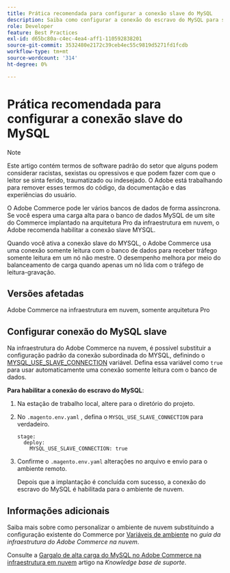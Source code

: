 ```yaml
---
title: Prática recomendada para configurar a conexão slave do MySQL
description: Saiba como configurar a conexão do escravo do MySQL para sites do Adobe Commerce implantados na infraestrutura de nuvem.
role: Developer
feature: Best Practices
exl-id: d65bc80a-c4ec-4ea4-aff1-110592838201
source-git-commit: 3532480e2172c39ceb4ec55c9819d5271fd1fcdb
workflow-type: tm+mt
source-wordcount: '314'
ht-degree: 0%

---
```


# Prática recomendada para configurar a conexão slave do MySQL

>[!NOTE]
>
>Este artigo contém termos de software padrão do setor que alguns podem considerar racistas, sexistas ou opressivos e que podem fazer com que o leitor se sinta ferido, traumatizado ou indesejado. O Adobe está trabalhando para remover esses termos do código, da documentação e das experiências do usuário.

O Adobe Commerce pode ler vários bancos de dados de forma assíncrona. Se você espera uma carga alta para o banco de dados MySQL de um site do Commerce implantado na arquitetura Pro da infraestrutura em nuvem, o Adobe recomenda habilitar a conexão slave MYSQL.

Quando você ativa a conexão slave do MYSQL, o Adobe Commerce usa uma conexão somente leitura com o banco de dados para receber tráfego somente leitura em um nó não mestre. O desempenho melhora por meio do balanceamento de carga quando apenas um nó lida com o tráfego de leitura-gravação.

## Versões afetadas

Adobe Commerce na infraestrutura em nuvem, somente arquitetura Pro

## Configurar conexão do MySQL slave

Na infraestrutura do Adobe Commerce na nuvem, é possível substituir a configuração padrão da conexão subordinada do MYSQL, definindo o [MYSQL_USE_SLAVE_CONNECTION](https://experienceleague.adobe.com/docs/commerce-cloud-service/user-guide/configure/env/stage/variables-deploy.html#mysql_use_slave_connection) variável. Defina essa variável como `true` para usar automaticamente uma conexão somente leitura com o banco de dados.

**Para habilitar a conexão do escravo do MySQL**:

1. Na estação de trabalho local, altere para o diretório do projeto.

1. No `.magento.env.yaml` , defina o `MYSQL_USE_SLAVE_CONNECTION` para verdadeiro.

   ```
   stage:
     deploy:
       MYSQL_USE_SLAVE_CONNECTION: true
   ```

1. Confirme o `.magento.env.yaml` alterações no arquivo e envio para o ambiente remoto.

   Depois que a implantação é concluída com sucesso, a conexão do escravo do MySQL é habilitada para o ambiente de nuvem.

## Informações adicionais

Saiba mais sobre como personalizar o ambiente de nuvem substituindo a configuração existente do Commerce por [Variáveis de ambiente](https://experienceleague.adobe.com/docs/commerce-cloud-service/user-guide/configure/env/configure-env-yaml.html#environment-variables) no _guia da infraestrutura do Adobe Commerce na nuvem_.

Consulte a [Gargalo de alta carga do MySQL no Adobe Commerce na infraestrutura em nuvem](https://experienceleague.adobe.com/docs/commerce-knowledge-base/kb/troubleshooting/database/mysql-high-load-bottleneck-in-magento-commerce-cloud.html) artigo na _Knowledge base de suporte_.
